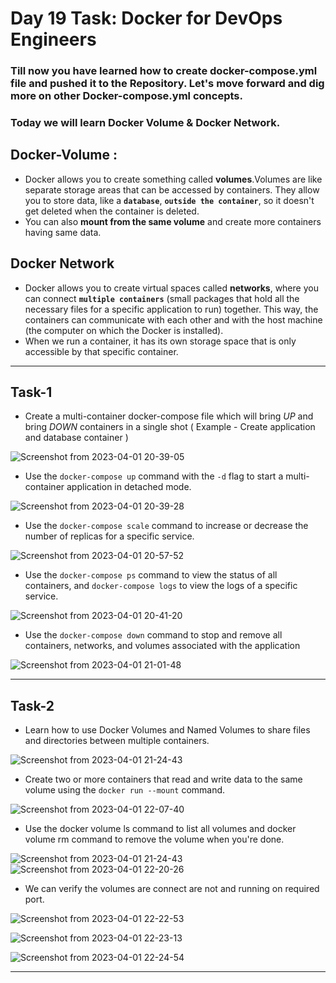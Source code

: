 # Day 19 Task: Docker for DevOps Engineers

### Till now you have learned how to create docker-compose.yml file and pushed it to the Repository. Let's move forward and dig more on other Docker-compose.yml concepts.
### Today we will learn Docker Volume & Docker Network.

## Docker-Volume :
- Docker allows you to create something called **volumes**.Volumes are like separate storage areas that can be accessed by containers. They allow you to store data, like a **`database`**, **`outside the container`**, so it doesn't get deleted when the container is deleted.
- You can also **mount from the same volume** and create more containers having same data.

## Docker Network
- Docker allows you to create virtual spaces called **networks**, where you can connect **`multiple containers`** (small packages that hold all the necessary files for a specific application to run) together. This way, the containers can communicate with each other and with the host machine (the computer on which the Docker is installed).
- When we run a container, it has its own storage space that is only accessible by that specific container. 

---

## Task-1

- Create a multi-container docker-compose file which will bring *UP* and bring *DOWN* containers in a single shot ( Example - Create application and database container )

![Screenshot from 2023-04-01 20-39-05](https://user-images.githubusercontent.com/76991475/229304527-d47b2da1-e5be-4590-8b8e-482d2f8abd6e.png)

- Use the `docker-compose up` command with the `-d` flag to start a multi-container application in detached mode.

![Screenshot from 2023-04-01 20-39-28](https://user-images.githubusercontent.com/76991475/229304534-e1e6ca96-0f0b-4c11-bc61-fcc4a5f71687.png)

- Use the `docker-compose scale` command to increase or decrease the number of replicas for a specific service. 

![Screenshot from 2023-04-01 20-57-52](https://user-images.githubusercontent.com/76991475/229304552-998f776f-6d0a-4e3e-a4d5-07b2832c9782.png)

- Use the `docker-compose ps` command to view the status of all containers, and `docker-compose logs` to view the logs of a specific service.

![Screenshot from 2023-04-01 20-41-20](https://user-images.githubusercontent.com/76991475/229304547-d89c0c65-f907-4803-800a-4a33bd528779.png)

- Use the `docker-compose down` command to stop and remove all containers, networks, and volumes associated with the application

![Screenshot from 2023-04-01 21-01-48](https://user-images.githubusercontent.com/76991475/229304558-fc8c2336-ba0d-43dd-ad2a-0bc287d3e97b.png)

---
## Task-2

- Learn how to use Docker Volumes and Named Volumes to share files and directories between multiple containers.

![Screenshot from 2023-04-01 21-24-43](https://user-images.githubusercontent.com/76991475/229305255-42e6b2b1-3059-41bd-8cb8-2c4492928252.png)

- Create two or more containers that read and write data to the same volume using the `docker run --mount` command.

![Screenshot from 2023-04-01 22-07-40](https://user-images.githubusercontent.com/76991475/229304575-7aa8075b-d72a-4922-ab23-9a71a6fafe4e.png)

- Use the docker volume ls command to list all volumes and docker volume rm command to remove the volume when you're done.

![Screenshot from 2023-04-01 21-24-43](https://user-images.githubusercontent.com/76991475/229304581-ec085cd6-65a2-4424-8675-161116546eb3.png)
![Screenshot from 2023-04-01 22-20-26](https://user-images.githubusercontent.com/76991475/229304585-8379f1e8-4847-4b90-b667-e7b7713b307d.png)

- We can verify the volumes are connect are not and running on required port.

![Screenshot from 2023-04-01 22-22-53](https://user-images.githubusercontent.com/76991475/229304601-00f99c55-5985-4500-a522-7ad16c517b57.png)

![Screenshot from 2023-04-01 22-23-13](https://user-images.githubusercontent.com/76991475/229304604-85a242d4-0c9e-4f9f-98c5-f4fc727baa3a.png)

![Screenshot from 2023-04-01 22-24-54](https://user-images.githubusercontent.com/76991475/229304606-c3e56295-b6b9-4b25-b055-f96d6170eedd.png)

---